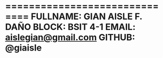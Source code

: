 ==============================
FULLNAME: GIAN AISLE F. DAÑO
BLOCK:    BSIT 4-1
EMAIL:    aislegian@gmail.com
GITHUB:   @giaisle
==============================
